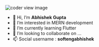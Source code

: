 ![coder view image](https://scontent.fdel27-4.fna.fbcdn.net/v/t1.6435-9/163040123_2826786287536762_6127061744133976830_n.jpg?_nc_cat=100&ccb=1-7&_nc_sid=e3f864&_nc_ohc=Kd1LSTS_HSoAX-rzHgh&_nc_ht=scontent.fdel27-4.fna&oh=00_AT8gBh8G4VW6HcK_d9FgnD-Cu_z0znDRKmqlz4Xj-58QnQ&oe=633F0951](https://media-exp1.licdn.com/dms/image/C4D16AQGo4Az8U6K0vQ/profile-displaybackgroundimage-shrink_350_1400/0/1654868600122?e=1674086400&v=beta&t=hJXRhfqb1VGnz4Z2qtBtSuBK6xwbdVMg0HUe0PxE6ok)](https://media-exp1.licdn.com/dms/image/C4D16AQGo4Az8U6K0vQ/profile-displaybackgroundimage-shrink_350_1400/0/1654868600122?e=1674086400&v=beta&t=hJXRhfqb1VGnz4Z2qtBtSuBK6xwbdVMg0HUe0PxE6ok))
- 👋 Hi, I’m **Abhishek Gupta**
- 👀 I’m interested in MERN development
- 🌱 I’m currently learning Flutter
- 💞️ I’m looking to collaborate on ...
- 📫 Social username : <b>softengabhishek</b>

<!---
Softengabhishek/Softengabhishek is a ✨ special ✨ repository because its `README.md` (this file) appears on your GitHub profile.
You can click the Preview link to take a look at your changes.
--->

